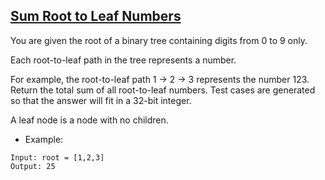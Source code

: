 ## [ Sum Root to Leaf Numbers](https://leetcode.com/problems/sum-root-to-leaf-numbers)

You are given the root of a binary tree containing digits from 0 to 9 only.

Each root-to-leaf path in the tree represents a number.

For example, the root-to-leaf path 1 -> 2 -> 3 represents the number 123.
Return the total sum of all root-to-leaf numbers. Test cases are generated so that the answer will fit in a 32-bit integer.

A leaf node is a node with no children.


- Example:
```
Input: root = [1,2,3]
Output: 25
```
